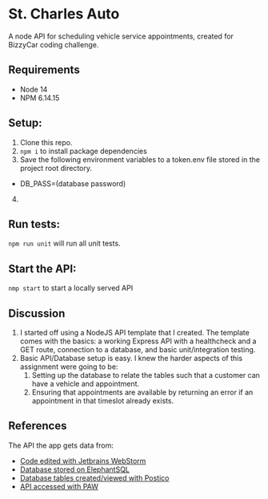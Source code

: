 # St. Charles Auto
A node API for scheduling vehicle service appointments, created for BizzyCar coding challenge.

## Requirements
- Node 14
- NPM 6.14.15

## Setup:
1. Clone this repo.
2. `npm i` to install package dependencies
3. Save the following environment variables to a token.env file stored in the project root directory.
- DB_PASS=(database password)
4. 

## Run tests:
`npm run unit` will run all unit tests.

## Start the API:
`nmp start` to start a locally served API

## Discussion
1. I started off using a NodeJS API template that I created. The template comes with the basics: a working Express API with a healthcheck and a GET route, connection to a database, and basic unit/integration testing.
2. Basic API/Database setup is easy. I knew the harder aspects of this assignment were going to be:
   1. Setting up the database to relate the tables such that a customer can have a vehicle and appointment.
   2. Ensuring that appointments are available by returning an error if an appointment in that timeslot already exists.

## References
The API the app gets data from:
- [Code edited with Jetbrains WebStorm](https://www.jetbrains.com/webstorm/)
- [Database stored on ElephantSQL](https://www.elephantsql.com/)
- [Database tables created/viewed with Postico](https://eggerapps.at/postico/)
- [API accessed with PAW](https://paw.cloud/)
